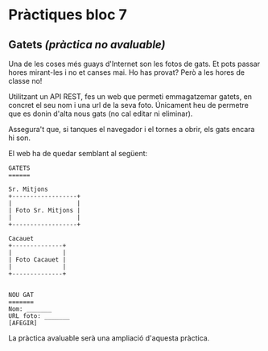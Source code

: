 Pràctiques bloc 7
===================

Gatets _(pràctica no avaluable)_
---------------------

Una de les coses més guays d'Internet son les fotos de gats. Et pots passar hores mirant-les i no et canses mai. Ho has provat? Però a les hores de classe no!

Utilitzant un API REST, fes un web que permeti emmagatzemar gatets, en concret el seu nom i una url de la seva foto. Únicament heu de permetre que es donin d'alta nous gats (no cal editar ni eliminar).

Assegura't que, si tanques el navegador i el tornes a obrir, els gats encara hi son.

El web ha de quedar semblant al següent:

```
GATETS
======

Sr. Mitjons
+------------------+
|                  |
| Foto Sr. Mitjons |
|                  |
+------------------+

Cacauet
+--------------+
|              |
| Foto Cacauet |
|              |
+--------------+


NOU GAT
=======
Nom: _______
URL foto: _______
[AFEGIR]
```

La pràctica avaluable serà una ampliació d'aquesta pràctica.